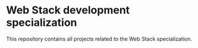 # Web Stack development specialization

This repository contains all projects related to the Web Stack specialization.

